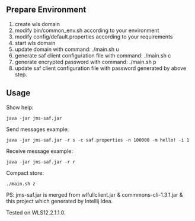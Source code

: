 ## Prepare Environment

1. create wls domain
2. modify bin/common_env.sh according to your environment
3. modify config/default.properties according to your requirements
4. start wls domain
5. update domain with command: ./main.sh u
6. generate saf client configuration file with command: ./main.sh c
7. generate  encrypted password with command: ./main.sh p
8. update saf client configuration file with password generated by above step.

## Usage

Show help:

    java -jar jms-saf.jar

Send messages example:

    java -jar jms-saf.jar -r s -c saf.properties -n 100000 -m hello! -i 1
    

Receive message example:
    
    java -jar jms-saf.jar -r r


Compact store:

    ./main.sh z
    
PS: jms-saf.jar is merged from  wlfullclient.jar & commmons-cli-1.3.1.jar & this project which generated by Intellij Idea.

Tested on WLS12.2.1.1.0.